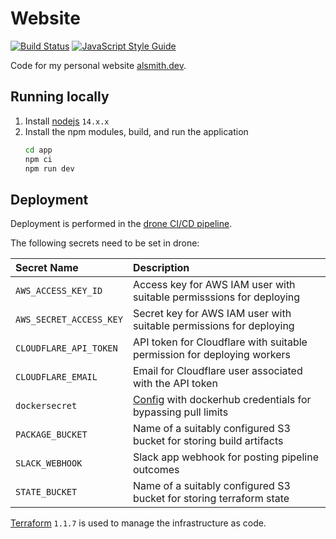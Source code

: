 # Website
[![Build Status](https://cloud.drone.io/api/badges/alastair-smith/website/status.svg)](https://cloud.drone.io/alastair-smith/website)
[![JavaScript Style Guide](https://img.shields.io/badge/code_style-standard-brightgreen.svg)](https://standardjs.com)

Code for my personal website [alsmith.dev](https://alsmith.dev).

## Running locally

1. Install [nodejs](https://nodejs.org/) `14.x.x`
2. Install the npm modules, build, and run the application
    ```sh
    cd app
    npm ci
    npm run dev
    ```

## Deployment

Deployment is performed in the [drone CI/CD pipeline](https://cloud.drone.io/alastair-smith/website).

The following secrets need to be set in drone:

| Secret Name | Description |
|:-|:-|
| `AWS_ACCESS_KEY_ID` | Access key for AWS IAM user with suitable permisssions for deploying |
| `AWS_SECRET_ACCESS_KEY` | Secret key for AWS IAM user with suitable permissions for deploying |
| `CLOUDFLARE_API_TOKEN` | API token for Cloudflare with suitable permission for deploying workers |
| `CLOUDFLARE_EMAIL` | Email for Cloudflare user associated with the API token  |
| `dockersecret` | [Config](https://docs.drone.io/pipeline/docker/syntax/images/)  with dockerhub credentials for bypassing pull limits |
| `PACKAGE_BUCKET` | Name of a suitably configured S3 bucket for storing build artifacts |
| `SLACK_WEBHOOK` | Slack app webhook for posting pipeline outcomes |
| `STATE_BUCKET` | Name of a suitably configured S3 bucket for storing terraform state |

[Terraform](https://www.terraform.io/) `1.1.7` is used to manage the infrastructure as code.
